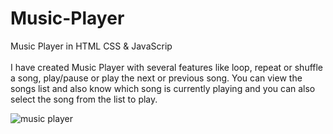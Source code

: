 # Music-Player
Music Player in HTML CSS &amp; JavaScrip <br> <br>
I have created Music Player with several features like loop, repeat or shuffle a song, play/pause or play the next or previous song. You can view the songs list and also know which song is currently playing and you can also select the song from the list to play.

![music player](https://user-images.githubusercontent.com/90318905/172879558-22139940-f37e-4ce0-82cd-6c1fdeb162b6.jpg)
